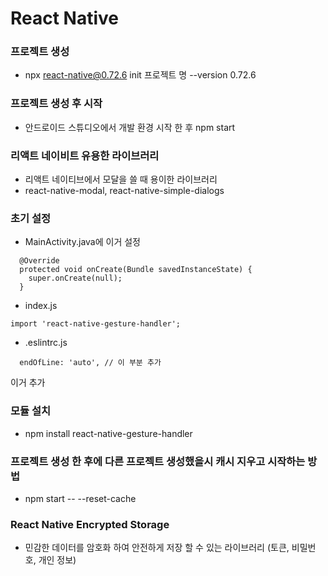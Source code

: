 # React Native

### 프로젝트 생성

- npx react-native@0.72.6 init 프로젝트 명 --version 0.72.6

### 프로젝트 생성 후 시작

- 안드로이드 스튜디오에서 개발 환경 시작 한 후 npm start

### 리액트 네이비트 유용한 라이브러리

- 리액트 네이티브에서 모달을 쓸 때 용이한 라이브러리
- react-native-modal, react-native-simple-dialogs

### 초기 설정

- MainActivity.java에 이거 설정

```
  @Override
  protected void onCreate(Bundle savedInstanceState) {
    super.onCreate(null);
  }

```

- index.js

```
import 'react-native-gesture-handler';
```

- .eslintrc.js

```
  endOfLine: 'auto', // 이 부분 추가

```

이거 추가

### 모듈 설치

- npm install react-native-gesture-handler

### 프로젝트 생성 한 후에 다른 프로젝트 생성했을시 캐시 지우고 시작하는 방법

- npm start -- --reset-cache

### React Native Encrypted Storage

- 민감한 데이터를 암호화 하여 안전하게 저장 할 수 있는 라이브러리 (토큰, 비밀번호, 개인 정보)
